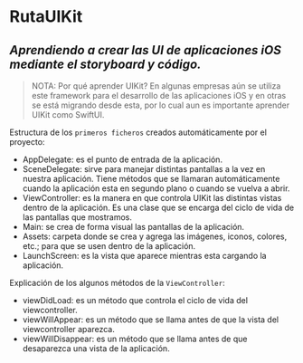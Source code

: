 # RutaUIKit
## _Aprendiendo a crear las UI de aplicaciones iOS mediante el storyboard y código._  

> NOTA: 
Por qué aprender UIKit?
En algunas empresas aún se utiliza este framework para el desarrollo de las aplicaciones iOS y en otras se está migrando desde esta, por lo cual aun es importante aprender UIKit como SwiftUI.

Estructura de los `primeros ficheros` creados automáticamente por el proyecto:
- AppDelegate: es el punto de entrada de la aplicación.
- SceneDelegate: sirve para manejar distintas pantallas a la vez en nuestra aplicación. Tiene métodos que se llamaran automáticamente cuando la aplicación esta en segundo plano o cuando se vuelva a abrir. 
- ViewController: es la manera en que controla UIKit las distintas vistas dentro de la aplicación. Es una clase que se encarga del ciclo de vida de las pantallas que mostramos.
- Main: se crea de forma visual las pantallas de la aplicación.
- Assets: carpeta donde se crea y agrega las imágenes, iconos, colores, etc.; para que se usen dentro de la aplicación.
- LaunchScreen: es la vista que aparece mientras esta cargando la aplicación.

Explicación de los algunos métodos de la `ViewController`:
- viewDidLoad: es un método que controla el ciclo de vida del viewcontroller.
- viewWillAppear: es un método que se llama antes de que la vista del viewcontroller aparezca.
- viewWillDisappear: es un método que se llama antes de que desaparezca una vista de la aplicación.